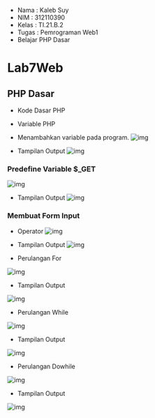 - Nama  : Kaleb Suy
- NIM   : 312110390
- Kelas : TI.21.B.2
- Tugas : Pemrograman Web1
- Belajar PHP Dasar

# Lab7Web
## PHP Dasar
- Kode Dasar PHP
- Variable PHP
- Menambahkan variable pada program.
![img](gambar_p7/coding1.png)

- Tampilan Output
![img](gambar_p7/coding2.png)

### Predefine Variable $_GET
![img](gambar_p7/coding3.png)

- Tampilan Output
![img](gambar_p7/coding4.png)

### Membuat Form Input
- Operator
![img](gambar_p7/coding5.png)

- Tampilan Output
![img](gambar_p7/coding6.png)

- Perulangan For

![img](gambar_p7/coding7.png)

- Tampilan Output

![img](gambar_p7/coding8.png)

- Perulangan While

![img](gambar_p7/coding9.png)

- Tampilan Output

![img](gambar_p7/coding10.png)

- Perulangan Dowhile

![img](gambar_p7/coding11.png)

- Tampilan Output

![img](gambar_p7/coding12.png)
